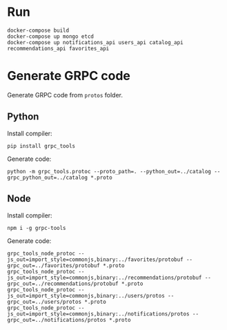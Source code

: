 # Run
```Shell
docker-compose build
docker-compose up mongo etcd
docker-compose up notifications_api users_api catalog_api recommendations_api favorites_api
```

# Generate GRPC code

Generate GRPC code from `protos` folder.

## Python

Install compiler:
```Shell
pip install grpc_tools
```

Generate code:
```Shell
python -m grpc_tools.protoc --proto_path=. --python_out=../catalog --grpc_python_out=../catalog *.proto
```

## Node

Install compiler:
```Shell
npm i -g grpc-tools
```

Generate code:
```Shell
grpc_tools_node_protoc --js_out=import_style=commonjs,binary:../favorites/protobuf --grpc_out=../favorites/protobuf *.proto
grpc_tools_node_protoc --js_out=import_style=commonjs,binary:../recommendations/protobuf --grpc_out=../recommendations/protobuf *.proto
grpc_tools_node_protoc --js_out=import_style=commonjs,binary:../users/protos --grpc_out=../users/protos *.proto
grpc_tools_node_protoc --js_out=import_style=commonjs,binary:../notifications/protos --grpc_out=../notifications/protos *.proto
```